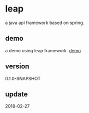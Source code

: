 # leap
a java api framework based on spring.

## demo
a demo using leap framework. [demo](https://github.com/aborn/leap-demo)

## version
0.1.0-SNAPSHOT

## update
2018-02-27
